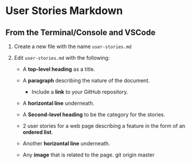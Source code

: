 # User Stories Markdown

## From the Terminal/Console and VSCode

1. Create a new file with the name `user-stories.md`

2. Edit `user-stories.md` with the following:

    - A **top-level heading** as a title.

    - A **paragraph** describing the nature of the document.

        - Include a **link** to your GitHub repository.

    - A **horizontal line** underneath.

    - A **Second-level heading** to be the category for the stories.

    - 2 user stories for a web page describing a feature in the form of an **ordered list**.

    - Another **horizontal line** underneath.

    - Any **image** that is related to the page.
git origin master